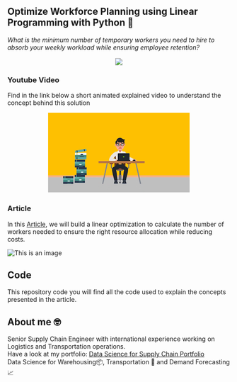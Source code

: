 ## Optimize Workforce Planning using Linear Programming with Python 👷
*What is the minimum number of temporary workers you need to hire to absorb your weekly workload while ensuring employee retention?*


<p align="center">
  <img align="center" src="https://miro.medium.com/max/1280/1*QFF8CB7ARYVenba7Jm-jWg.png">
</p>

### Youtube Video
Find in the link below a short animated explained video to understand the concept behind this solution
<div align="center">
  <a href="https://www.youtube.com/watch?v=OdLeRR4rvt0"><img src="https://github.com/samirsaci/workforce-planning/blob/main/thumbnail.webp" alt="Explainer Video Link"></a>
</div>

### Article
In this [Article](https://towardsdatascience.com/optimize-workforce-planning-using-linear-programming-with-python-47a0b5f89a6f), we will build a linear optimization to 
calculate the number of workers needed to ensure the right resource allocation while reducing costs.

![This is an image](https://miro.medium.com/max/570/1*q5QLkE49X7RIy5CZx_yCtw.png)

## Code
This repository code you will find all the code used to explain the concepts presented in the article.

## About me 🤓
Senior Supply Chain Engineer with international experience working on Logistics and Transportation operations. \
Have a look at my portfolio: [Data Science for Supply Chain Portfolio](https://samirsaci.com) \
Data Science for Warehousing📦, Transportation 🚚 and Demand Forecasting 📈 
